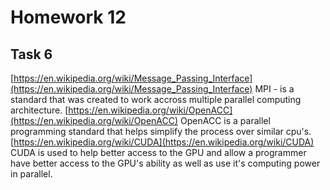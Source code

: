 # Homework 12

## Task 6

[https://en.wikipedia.org/wiki/Message_Passing_Interface](https://en.wikipedia.org/wiki/Message_Passing_Interface) MPI - is a standard that was created to work accross multiple parallel computing architecture. [https://en.wikipedia.org/wiki/OpenACC](https://en.wikipedia.org/wiki/OpenACC) OpenACC is a parallel programming standard that helps simplify the process over similar cpu's. [https://en.wikipedia.org/wiki/CUDA](https://en.wikipedia.org/wiki/CUDA) CUDA is used to help better access to the GPU and allow a programmer have better access to the GPU's ability as well as use it's computing power in parallel.
